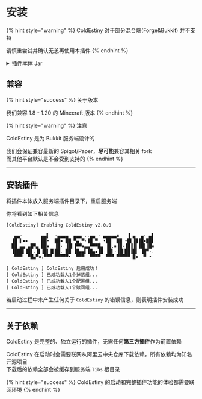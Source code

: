 # 安装

{% hint style="warning" %}
ColdEstiny 对于部分混合端(Forge\&Bukkit) 并不支持&#x20;

请慎重尝试并确认无恙再使用本插件
{% endhint %}

<details>

<summary>插件本体 Jar</summary>

空空如也 | 亲，请前往MCBBS插件贴下载 或 进入芸之插件QQ群下载哦\~ :smile:

</details>

## 兼容

{% hint style="success" %}
关于版本

我们兼容 1.8 - 1.20 的 Minecraft 版本
{% endhint %}

{% hint style="warning" %}
注意

ColdEstiny 是为 Bukkit 服务端设计的

我们会保证兼容最新的 Spigot/Paper，**尽可能**兼容其相关 fork\
而其他平台默认是不会受到支持的
{% endhint %}

***

## 安装插件

将插件本体放入服务端插件目录下，重启服务端&#x20;

你将看到如下相关信息

```
[ColdEstiny] Enabling ColdEstiny v2.0.0
 
   ▄▄·       ▄▄▌  ·▄▄▄▄  ▄▄▄ ..▄▄ · ▄▄▄▄▄▪   ▐ ▄  ▄· ▄▌
  ▐█ ▌▪▪     ██•  ██▪ ██ ▀▄.▀·▐█ ▀. •██  ██ •█▌▐█▐█▪██▌
  ██ ▄▄ ▄█▀▄ ██▪  ▐█· ▐█▌▐▀▀▪▄▄▀▀▀█▄ ▐█.▪▐█·▐█▐▐▌▐█▌▐█▪
  ▐███▌▐█▌.▐▌▐█▌▐▌██. ██ ▐█▄▄▌▐█▄▪▐█ ▐█▌·▐█▌██▐█▌ ▐█▀·.
  ·▀▀▀  ▀█▄▀▪.▀▀▀ ▀▀▀▀▀•  ▀▀▀  ▀▀▀▀  ▀▀▀ ▀▀▀▀▀ █▪  ▀ • 

[ ColdEstiny ] ColdEstiny 启用成功！
[ ColdEstiny ] 已成功载入1个掉落组...
[ ColdEstiny ] 已成功载入1个配置组...
[ ColdEstiny ] 已成功载入1个赎回组...
```

若启动过程中未产生任何关于 `ColdEstiny` 的错误信息，则表明插件安装成功

***

## 关于依赖

ColdEstiny 是完整的、独立运行的插件，无需任何**第三方插件**作为前置依赖

ColdEstiny 在启动时会需要联网从阿里云中央仓库下载依赖，所有依赖均为知名开源项目\
下载后的依赖全部会被缓存到服务端 `libs` 根目录

{% hint style="success" %}
ColdEstiny 的启动和完整插件功能的体验都需要联网环境
{% endhint %}
